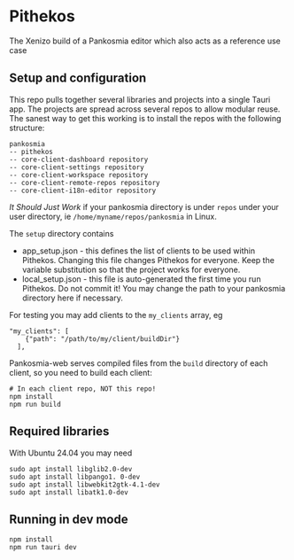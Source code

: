 # Pithekos
The Xenizo build of a Pankosmia editor which also acts as a reference use case

## Setup and configuration
This repo pulls together several libraries and projects into a single Tauri app. The projects are spread across several repos to allow modular reuse. The sanest way to get this working is to install the repos with the following structure:

```
pankosmia
-- pithekos
-- core-client-dashboard repository
-- core-client-settings repository
-- core-client-workspace repository 
-- core-client-remote-repos repository
-- core-client-i18n-editor repository
```

*It Should Just Work* if your pankosmia directory is under `repos` under your user directory, ie `/home/myname/repos/pankosmia` in Linux.

The `setup` directory contains
- app_setup.json - this defines the list of clients to be used within Pithekos. Changing this file changes Pithekos for everyone. Keep the variable substitution so that the project works for everyone.
- local_setup.json - this file is auto-generated the first time you run Pithekos. Do not commit it! You may change the path to your pankosmia directory here if necessary.

For testing you may add clients to the `my_clients` array, eg
```
"my_clients": [
    {"path": "/path/to/my/client/buildDir"}
  ],
```

Pankosmia-web serves compiled files from the `build` directory of each client, so you need to build each client:
```
# In each client repo, NOT this repo!
npm install
npm run build
```

## Required libraries
With Ubuntu 24.04 you may need
```
sudo apt install libglib2.0-dev
sudo apt install libpango1. 0-dev
sudo apt install libwebkit2gtk-4.1-dev
sudo apt install libatk1.0-dev
```

## Running in dev mode
```
npm install
npm run tauri dev
```
